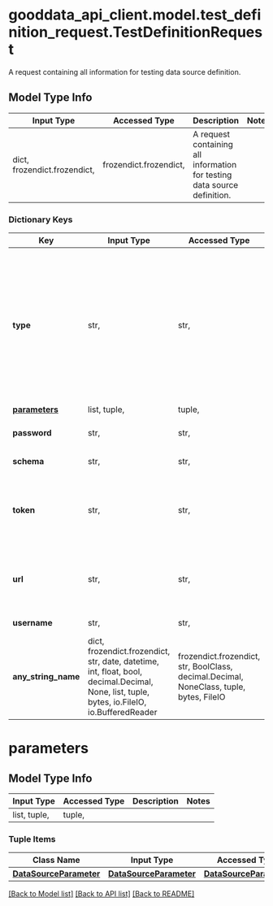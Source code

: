 # gooddata_api_client.model.test_definition_request.TestDefinitionRequest

A request containing all information for testing data source definition.

## Model Type Info
Input Type | Accessed Type | Description | Notes
------------ | ------------- | ------------- | -------------
dict, frozendict.frozendict,  | frozendict.frozendict,  | A request containing all information for testing data source definition. | 

### Dictionary Keys
Key | Input Type | Accessed Type | Description | Notes
------------ | ------------- | ------------- | ------------- | -------------
**type** | str,  | str,  | Type of database, where test should connect to. | must be one of ["POSTGRESQL", "REDSHIFT", "VERTICA", "SNOWFLAKE", "ADS", "BIGQUERY", "MSSQL", "PRESTO", "DREMIO", "DRILL", "GREENPLUM", "AZURESQL", "SYNAPSESQL", "DATABRICKS", ] 
**[parameters](#parameters)** | list, tuple,  | tuple,  |  | [optional] 
**password** | str,  | str,  | Database user password. | [optional] 
**schema** | str,  | str,  | Database schema. | [optional] 
**token** | str,  | str,  | Secret for token based authentication for data sources which supports it. | [optional] 
**url** | str,  | str,  | URL to database in JDBC format, where test should connect to. | [optional] 
**username** | str,  | str,  | Database user name. | [optional] 
**any_string_name** | dict, frozendict.frozendict, str, date, datetime, int, float, bool, decimal.Decimal, None, list, tuple, bytes, io.FileIO, io.BufferedReader | frozendict.frozendict, str, BoolClass, decimal.Decimal, NoneClass, tuple, bytes, FileIO | any string name can be used but the value must be the correct type | [optional]

# parameters

## Model Type Info
Input Type | Accessed Type | Description | Notes
------------ | ------------- | ------------- | -------------
list, tuple,  | tuple,  |  | 

### Tuple Items
Class Name | Input Type | Accessed Type | Description | Notes
------------- | ------------- | ------------- | ------------- | -------------
[**DataSourceParameter**](DataSourceParameter.md) | [**DataSourceParameter**](DataSourceParameter.md) | [**DataSourceParameter**](DataSourceParameter.md) |  | 

[[Back to Model list]](../../README.md#documentation-for-models) [[Back to API list]](../../README.md#documentation-for-api-endpoints) [[Back to README]](../../README.md)

